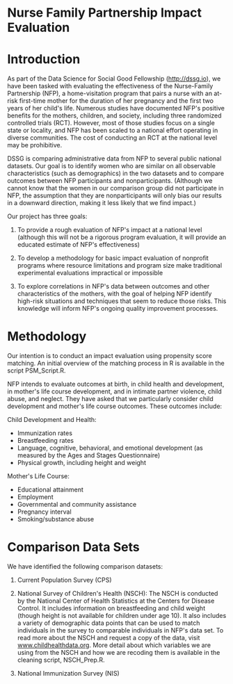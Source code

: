 Nurse Family Partnership Impact Evaluation
===
 
Introduction
===
 
As part of the Data Science for Social Good Fellowship (http://dssg.io), we have been tasked with evaluating the effectiveness of 
the Nurse-Family Partnership (NFP), a home-visitation program that pairs a nurse with an at-risk first-time mother for 
the duration of her pregnancy and the first two years of her child's life.  Numerous studies have documented NFP's 
positive benefits for the mothers, children, and society, including three randomized controlled trials (RCT).  However,
most of those studies focus on a single state or locality, and NFP has been scaled to a national effort operating in diverse communities. The cost of conducting an RCT at the national level may be prohibitive.  

DSSG is comparing administrative data from NFP to several public national datasets.  Our goal is to identify women who are similar on all 
observable characteristics (such as demographics) in the two datasets and to compare outcomes between NFP participants and nonparticipants. (Although 
we cannot know that the women in our comparison group did not participate in NFP, the assumption that they are nonparticipants  will only bias our results in a 
downward direction, making it less likely that we find impact.)

Our project has three goals:

1) To provide a rough evaluation of NFP's impact at a national level (although this will not be a rigorous program evaluation, it will provide
an educated estimate of NFP's effectiveness)

2) To develop a methodology for basic impact evaluation of nonprofit programs where resource limitations and program size make traditional
experimental evaluations impractical or impossible

3) To explore correlations in NFP's data between outcomes and other characteristics of the mothers, with the goal of helping NFP identify high-risk 
situations and techniques that seem to reduce those risks.  This knowledge will inform NFP's ongoing quality improvement processes.


Methodology
===

Our intention is to conduct an impact evaluation using propensity score matching.  An initial overview of the matching process in R is available in the script PSM_Script.R.

NFP intends to evaluate outcomes at birth, in child health and development, in mother's life course development, and in intimate partner violence, child abuse, and neglect.
They have asked that we particularly consider child development and mother's life course outcomes.  These outcomes include:

Child Development and Health:
- Immunization rates
- Breastfeeding rates
- Language, cognitive, behavioral, and emotional development (as measured by the Ages and Stages Questionnaire)
- Physical growth, including height and weight

Mother's Life Course:
- Educational attainment
- Employment
- Governmental and community assistance
- Pregnancy interval
- Smoking/substance abuse

Comparison Data Sets
===

We have identified the following comparison datasets:

1. Current Population Survey (CPS)

2. National Survey of Children's Health (NSCH): The NSCH is conducted by the National Center of Health Statistics at the Centers for Disease Control.  It includes
information on breastfeeding and child weight (though height is not available for children under age 10).  It also includes a variety of demographic data points that
can be used to match individuals in the survey to comparable individuals in NFP's data set.  To read more about the NSCH and request a copy of the data, visit www.childhealthdata.org.
More detail about which variables we are using from the NSCH and how we are recoding them is available in the cleaning script, NSCH_Prep.R.

3. National Immunization Survey (NIS)
